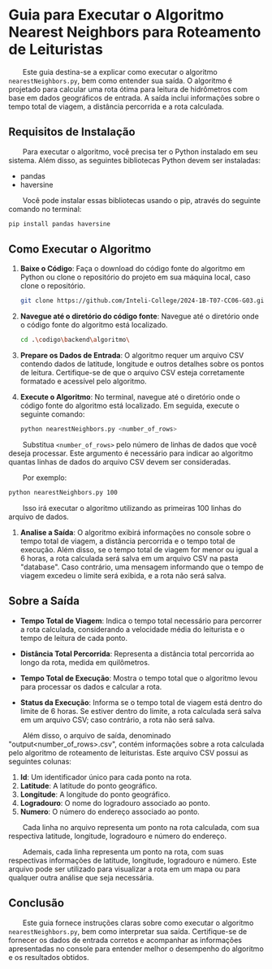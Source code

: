 # Guia para Executar o Algoritmo Nearest Neighbors para Roteamento de Leituristas

&emsp;&emsp;Este guia destina-se a explicar como executar o algoritmo `nearestNeighbors.py`, bem como entender sua saída. O algoritmo é projetado para calcular uma rota ótima para leitura de hidrômetros com base em dados geográficos de entrada. A saída inclui informações sobre o tempo total de viagem, a distância percorrida e a rota calculada.

## Requisitos de Instalação

&emsp;&emsp;Para executar o algoritmo, você precisa ter o Python instalado em seu sistema. Além disso, as seguintes bibliotecas Python devem ser instaladas:

- pandas
- haversine

&emsp;&emsp;Você pode instalar essas bibliotecas usando o pip, através do seguinte comando no terminal:

```bash
pip install pandas haversine
```

## Como Executar o Algoritmo

1. **Baixe o Código**: Faça o download do código fonte do algoritmo em Python ou clone o repositório do projeto em sua máquina local, caso clone o repositório. 

    ```bash
    git clone https://github.com/Inteli-College/2024-1B-T07-CC06-G03.git
    ```
2. **Navegue até o diretório do código fonte**: Navegue até o diretório onde o código fonte do algoritmo está localizado.
    ```bash
    cd .\codigo\backend\algoritmo\
    ``` 
3. **Prepare os Dados de Entrada**: O algoritmo requer um arquivo CSV contendo dados de latitude, longitude e outros detalhes sobre os pontos de leitura. Certifique-se de que o arquivo CSV esteja corretamente formatado e acessível pelo algoritmo.

4. **Execute o Algoritmo**: No terminal, navegue até o diretório onde o código fonte do algoritmo está localizado. Em seguida, execute o seguinte comando:

    ```bash
    python nearestNeighbors.py <number_of_rows>
    ```

&emsp;&emsp;Substitua `<number_of_rows>` pelo número de linhas de dados que você deseja processar. Este argumento é necessário para indicar ao algoritmo quantas linhas de dados do arquivo CSV devem ser consideradas.

&emsp;&emsp;Por exemplo:

```bash
python nearestNeighbors.py 100
```

&emsp;&emsp;Isso irá executar o algoritmo utilizando as primeiras 100 linhas do arquivo de dados.

1. **Analise a Saída**: O algoritmo exibirá informações no console sobre o tempo total de viagem, a distância percorrida e o tempo total de execução. Além disso, se o tempo total de viagem for menor ou igual a 6 horas, a rota calculada será salva em um arquivo CSV na pasta "database". Caso contrário, uma mensagem informando que o tempo de viagem excedeu o limite será exibida, e a rota não será salva.

## Sobre a Saída

- **Tempo Total de Viagem**: Indica o tempo total necessário para percorrer a rota calculada, considerando a velocidade média do leiturista e o tempo de leitura de cada ponto.

- **Distância Total Percorrida**: Representa a distância total percorrida ao longo da rota, medida em quilômetros.
- **Tempo Total de Execução**: Mostra o tempo total que o algoritmo levou para processar os dados e calcular a rota.
- **Status da Execução**: Informa se o tempo total de viagem está dentro do limite de 6 horas. Se estiver dentro do limite, a rota calculada será salva em um arquivo CSV; caso contrário, a rota não será salva.

&emsp;&emsp;Além disso, o arquivo de saída, denominado "output<number_of_rows>.csv", contém informações sobre a rota calculada pelo algoritmo de roteamento de leituristas. Este arquivo CSV possui as seguintes colunas:

1. **Id**: Um identificador único para cada ponto na rota.
2. **Latitude**: A latitude do ponto geográfico.
3. **Longitude**: A longitude do ponto geográfico.
4. **Logradouro**: O nome do logradouro associado ao ponto.
5. **Numero**: O número do endereço associado ao ponto.

&emsp;&emsp;Cada linha no arquivo representa um ponto na rota calculada, com sua respectiva latitude, longitude, logradouro e número do endereço.

&emsp;&emsp;Ademais, cada linha representa um ponto na rota, com suas respectivas informações de latitude, longitude, logradouro e número. Este arquivo pode ser utilizado para visualizar a rota em um mapa ou para qualquer outra análise que seja necessária.

## Conclusão

&emsp;&emsp;Este guia fornece instruções claras sobre como executar o algoritmo `nearestNeighbors.py`, bem como interpretar sua saída. Certifique-se de fornecer os dados de entrada corretos e acompanhar as informações apresentadas no console para entender melhor o desempenho do algoritmo e os resultados obtidos.